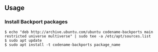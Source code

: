 ## Usage
### Install Backport packages
```
$ echo "deb http://archive.ubuntu.com/ubuntu codename-backports main restricted universe multiverse" | sudo tee -a /etc/apt/sources.list
$ sudo apt update
$ sudo apt install -t codename-backports package_name
```
